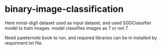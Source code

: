# binary-image-classification
Here mnist-digit dataset used as input dataset, and used SGDClassifier model to train images.
model classifies images as 7 or not 7.

Need jupeternote book to run, and required libraries can be in installed by requirment.txt file.


